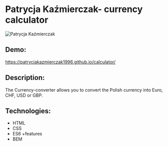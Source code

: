 # Patrycja Kaźmierczak- currency calculator 

![Patrycja Kaźmierczak](https://i.postimg.cc/WzrjG3Sq/patrycja.jpg)

## Demo:

https://patrycjakazmierczak1996.github.io/calculator/

## Description:

The Currency-converter allows you to convert the Polish currency into Euro, CHF, USD or GBP.

## Technologies:

- HTML
- CSS
- ES6 +features
- BEM
